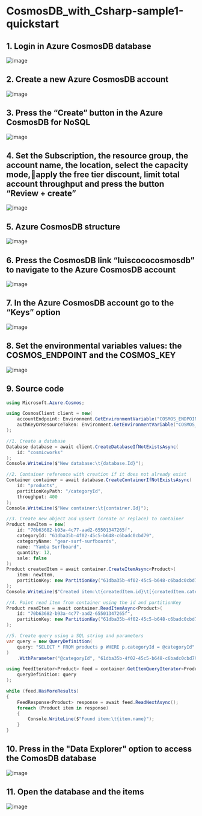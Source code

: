 # CosmosDB_with_Csharp-sample1-quickstart

## 1. Login in Azure CosmosDB database
![image](https://github.com/luiscoco/CosmosDB_with_Csharp-sample1-quickstart/assets/32194879/c62911e0-7eb6-4bec-a9d0-9dad36f4f7df)

## 2. Create a new Azure CosmosDB account
![image](https://github.com/luiscoco/CosmosDB_with_Csharp-sample1-quickstart/assets/32194879/b445eb97-b81b-4c2b-9d11-00f2e60369e1)

## 3. Press the “Create” button in the Azure CosmosDB for NoSQL
![image](https://github.com/luiscoco/CosmosDB_with_Csharp-sample1-quickstart/assets/32194879/ed55baed-de56-4765-bc30-8c3fbd23717c)

## 4. Set the Subscription, the resource group, the account name, the location, select the capacity mode,apply the free tier discount, limit total account throughput and press the button “Review + create” 
![image](https://github.com/luiscoco/CosmosDB_with_Csharp-sample1-quickstart/assets/32194879/89c529b5-2864-4196-a667-afb17102eb87)

## 5. Azure CosmosDB structure
![image](https://github.com/luiscoco/CosmosDB_with_Csharp-sample1-quickstart/assets/32194879/8b5ac069-2dda-47d6-b2b9-3fe5cd5f9c8a)

## 6. Press the CosmosDB link “luiscococosmosdb” to navigate to the Azure CosmosDB account
![image](https://github.com/luiscoco/CosmosDB_with_Csharp-sample1-quickstart/assets/32194879/80099f62-7a69-4986-a2f5-47d9fd555773)

## 7. In the Azure CosmosDB account go to the “Keys” option
![image](https://github.com/luiscoco/CosmosDB_with_Csharp-sample1-quickstart/assets/32194879/26b8ab47-82f1-4277-a751-f430a7ecfc1b)

## 8. Set the environmental variables values: the COSMOS_ENDPOINT and the COSMOS_KEY
![image](https://github.com/luiscoco/CosmosDB_with_Csharp-sample1-quickstart/assets/32194879/848e7a42-38d1-44a8-83e8-971f2505cdab)

## 9. Source code
```csharp
using Microsoft.Azure.Cosmos;

using CosmosClient client = new(
    accountEndpoint: Environment.GetEnvironmentVariable("COSMOS_ENDPOINT")!,
    authKeyOrResourceToken: Environment.GetEnvironmentVariable("COSMOS_KEY")!
);

//1. Create a database
Database database = await client.CreateDatabaseIfNotExistsAsync(
    id: "cosmicworks"
);
Console.WriteLine($"New database:\t{database.Id}");

//2. Container reference with creation if it does not already exist
Container container = await database.CreateContainerIfNotExistsAsync(
    id: "products",
    partitionKeyPath: "/categoryId",
    throughput: 400
);
Console.WriteLine($"New container:\t{container.Id}");

//3. Create new object and upsert (create or replace) to container
Product newItem = new(
    id: "70b63682-b93a-4c77-aad2-65501347265f",
    categoryId: "61dba35b-4f02-45c5-b648-c6badc0cbd79",
    categoryName: "gear-surf-surfboards",
    name: "Yamba Surfboard",
    quantity: 12,
    sale: false
);
Product createdItem = await container.CreateItemAsync<Product>(
    item: newItem,
    partitionKey: new PartitionKey("61dba35b-4f02-45c5-b648-c6badc0cbd79")
);
Console.WriteLine($"Created item:\t{createdItem.id}\t[{createdItem.categoryName}]");

//4. Point read item from container using the id and partitionKey
Product readItem = await container.ReadItemAsync<Product>(
    id: "70b63682-b93a-4c77-aad2-65501347265f",
    partitionKey: new PartitionKey("61dba35b-4f02-45c5-b648-c6badc0cbd79")
);

//5. Create query using a SQL string and parameters
var query = new QueryDefinition(
    query: "SELECT * FROM products p WHERE p.categoryId = @categoryId"
)
    .WithParameter("@categoryId", "61dba35b-4f02-45c5-b648-c6badc0cbd79");

using FeedIterator<Product> feed = container.GetItemQueryIterator<Product>(
    queryDefinition: query
);

while (feed.HasMoreResults)
{
    FeedResponse<Product> response = await feed.ReadNextAsync();
    foreach (Product item in response)
    {
        Console.WriteLine($"Found item:\t{item.name}");
    }
}
```

## 10. Press in the "Data Explorer" option to access the ComosDB database
![image](https://github.com/luiscoco/CosmosDB_with_Csharp-sample1-quickstart/assets/32194879/746f9af5-75c9-4589-86a5-941ecc28e7d7)

## 11. Open the database and the items
![image](https://github.com/luiscoco/CosmosDB_with_Csharp-sample1-quickstart/assets/32194879/4e7e5078-b57a-4d0f-be5d-a705bb526b50)


